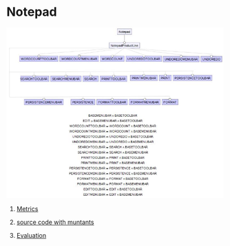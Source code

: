 # Notepad
![image](https://raw.githubusercontent.com/fischerJF/vamos2020/master/featureModel/notepad.JPG)

 1. [Metrics](https://github.com/fischerJF/vamos2020/blob/master/metrics/notepad.csv)
 
 2. [source code with muntants](https://github.com/fischerJF/vamos2020/tree/master/dataset_with_mutant/Notepad-FH-Java)

 3. [Evaluation](https://github.com/fischerJF/vamos2020/tree/master/workspace_IncLing/Notepad-FH-Java)
 
